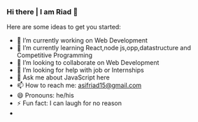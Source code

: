 ### Hi there | I am Riad 👋

Here are some ideas to get you started:

- 🔭 I’m currently working on Web Development
- 🌱 I’m currently learning React,node js,opp,datastructure and Competitive Programming
- 👯 I’m looking to collaborate on Web Development 
- 🤔 I’m looking for help with job or Internships
- 💬 Ask me about JavaScript here
- 📫 How to reach me: asifriad15@gmail.com
- 😄 Pronouns: he/his
- ⚡ Fun fact: I can laugh for no reason
-
